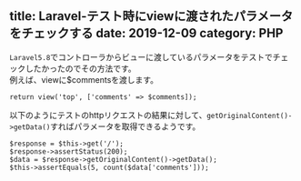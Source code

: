 title: Laravel-テスト時にviewに渡されたパラメータをチェックする
date: 2019-12-09
category: PHP
---

`Laravel5.8`でコントローラからビューに渡しているパラメータをテストでチェックしたかったのでその方法です。  
例えば、viewに$commentsを渡します。  

```
return view('top', ['comments' => $comments]);
```

以下のようにテストのhttpリクエストの結果に対して、`getOriginalContent()->getData()`すればパラメータを取得できるようです。  

```
$response = $this->get('/');
$response->assertStatus(200);
$data = $response->getOriginalContent()->getData();
$this->assertEquals(5, count($data['comments']));
```